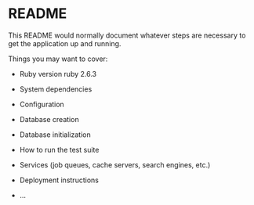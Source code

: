 # README

This README would normally document whatever steps are necessary to get the
application up and running.

Things you may want to cover:

* Ruby version
  ruby 2.6.3

* System dependencies

* Configuration

* Database creation

* Database initialization

* How to run the test suite

* Services (job queues, cache servers, search engines, etc.)

* Deployment instructions

* ...

